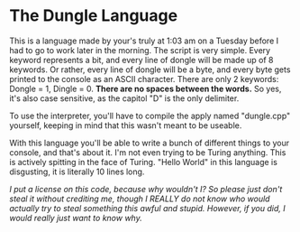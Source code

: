 # The Dungle Language

This is a language made by your's truly at 1:03 am on a Tuesday before I had to go to work later in the morning.
The script is very simple. 
Every keyword represents a bit, and every line of dongle will be made up of 8 keywords.
Or rather, every line of dongle will be a byte, and every byte gets printed to the console as an ASCII character.
There are only 2 keywords: Dongle = 1, Dingle = 0.
**There are no spaces between the words.**
So yes, it's also case sensitive, as the capitol "D" is the only delimiter.

To use the interpreter, you'll have to compile the apply named "dungle.cpp" yourself, keeping in mind that this wasn't meant to be useable.

With this language you'll be able to write a bunch of different things to your console, and that's about it.
I'm not even trying to be Turing anything.
This is actively spitting in the face of Turing.
"Hello World" in this language is disgusting, it is literally 10 lines long.

*I put a license on this code, because why wouldn't I? So please just don't steal it without crediting me, though I REALLY do not know who would actually try to steal something this awful and stupid.
However, if you did, I would really just want to know why.*
